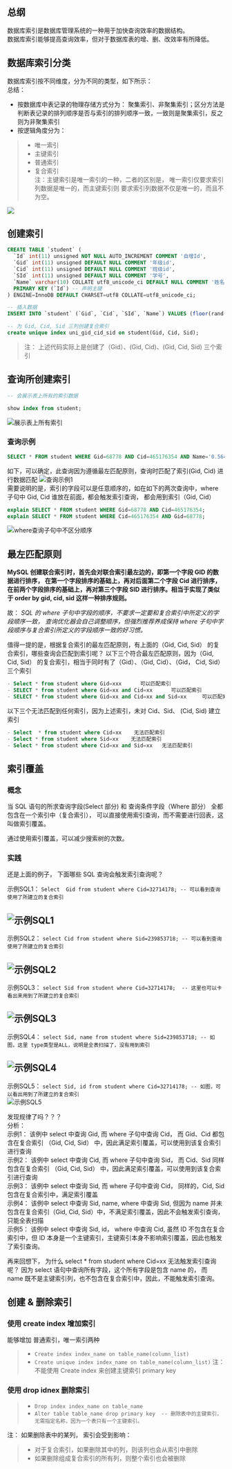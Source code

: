 ## 总纲

数据库索引是数据库管理系统的一种用于加快查询效率的数据结构。  
数据库索引能够提高查询效率，但对于数据库表的增、删、改效率有所降低。

## 数据库索引分类

数据库索引按不同维度，分为不同的类型，如下所示：  
总结：  
- 按数据库中表记录的物理存储方式分为： 聚集索引、非聚集索引；区分方法是判断表记录的排列顺序是否与索引的排列顺序一致，一致则是聚集索引，反之则为非聚集索引  
- 按逻辑角度分为：
> - 唯一索引
> - 主键索引
> - 普通索引
> - 复合索引   
注：主键索引是唯一索引的一种，二者的区别是， 唯一索引仅要求索引列数据是唯一的，而主键索引则  要求索引列数据不仅是唯一的，而且不为空。 

![](https://github.com/Saitoler/sql/blob/master/pics/%E6%95%B0%E6%8D%AE%E5%BA%93%E7%B4%A2%E5%BC%95%E5%88%86%E7%B1%BB.png)

## 创建索引 
```sql
CREATE TABLE `student` (
  `Id` int(11) unsigned NOT NULL AUTO_INCREMENT COMMENT '自增Id',
  `Gid` int(11) unsigned DEFAULT NULL COMMENT '年级id',
  `Cid` int(11) unsigned DEFAULT NULL COMMENT '班级id',
  `SId` int(11) unsigned DEFAULT NULL COMMENT '学号',
  `Name` varchar(10) COLLATE utf8_unicode_ci DEFAULT NULL COMMENT '姓名',
  PRIMARY KEY (`Id`) -- 声明主键
) ENGINE=InnoDB DEFAULT CHARSET=utf8 COLLATE=utf8_unicode_ci;

-- 插入数据
INSERT INTO `student` (`Gid`, `Cid`, `SId`, `Name`) VALUES (floor(rand() * rand() *rand() * 1000000000) , floor(rand() *  rand() *rand() * 1000000000) , floor(rand() * rand() * rand() *1000000000) , rand());

-- 为 Gid, Cid, Sid 三列创建复合索引
create unique index uni_gid_cid_sid on student(Gid, Cid, Sid);
```
> 注： 上述代码实际上是创建了（Gid）、(Gid, Cid)、(Gid, Cid, Sid) 三个索引

## 查询所创建索引
```sql
-- 会展示表上所有的索引数据

show index from student;
```
![展示表上所有索引](https://github.com/Saitoler/sql/blob/master/pics/%E5%B1%95%E7%A4%BA%E7%B4%A2%E5%BC%95.png)

### 查询示例
```sql
SELECT * FROM student WHERE Gid=68778 AND Cid=465176354 AND Name='0.56437948'
```
如下，可以确定，此查询因为遵循最左匹配原则，查询时匹配了索引(Gid, Cid) 进行数据匹配
![查询示例1](https://github.com/Saitoler/sql/blob/master/pics/%E6%9F%A5%E8%AF%A2%E7%A4%BA%E4%BE%8B1.png)  
需要说明的是，索引的字段可以是任意顺序的，如在如下的两次查询中，where 子句中 Gid, Cid 谁放在前面，都会触发索引查询， 都会用到索引（Gid, Cid）  
```sql
explain SELECT * FROM student WHERE Gid=68778 AND Cid=465176354;
explain SELECT * FROM student WHERE Cid=465176354 AND Gid=68778;
```

![where查询子句中不区分顺序](https://github.com/Saitoler/sql/blob/master/pics/%E6%9F%A5%E8%AF%A2%E4%B8%8D%E5%8C%BA%E5%88%86%E9%A1%BA%E5%BA%8F.png)

## 最左匹配原则  

**MySQL 创建联合索引时，首先会对联合索引最左边的，即第一个字段 GID 的数据进行排序， 在第一个字段排序的基础上，再对后面第二个字段 Cid 进行排序，在前两个字段排序的基础上，再对第三个字段 SID 进行排序。相当于实现了类似于 order by gid, cid, sid 这样一种排序规则。**

故： *SQL 的 where 子句中字段的顺序，不要求一定要和复合索引中所定义的字段顺序一致， 查询优化器会自己调整顺序，但强烈推荐养成保持 where 子句中字段顺序与复合索引所定义的字段顺序一致的好习惯。*

值得一提的是，根据复合索引的最左匹配原则，有上面的（Gid, Cid, Sid） 的复合索引，哪些查询会匹配到索引呢？
以下三个符合最左匹配原则，因为（Gid, Cid, Sid） 的复合索引，相当于同时有了（Gid）、（Gid, Cid）、（Gid， Cid, Sid） 三个索引

```sql
- Select * from student where Gid=xxx      可以匹配索引
- SELECT * from student where Gid=xx and Cid=xx      可以匹配索引
- SELECT * from student where Gid=xx and Cid=xx and Sid=xx     可以匹配索引
```
以下三个无法匹配到任何索引，因为上述索引，未对 Cid、Sid、 (Cid, Sid) 建立索引
```sql
- Select  * from student where Cid=xx    无法匹配索引
- Select * from student where Sid=xx    无法匹配索引
- Select * from student where Cid=xx and Sid=xx   无法匹配索引
```
## 索引覆盖  
### 概念  
当 SQL 语句的所求查询字段(Select 部分) 和 查询条件字段（Where 部分） 全都包含在一个索引中（复合索引）， 可以直接使用索引查询，而不需要进行回表，这叫做索引覆盖。   

通过使用索引覆盖，可以减少搜索树的次数。
### 实践  
还是上面的例子， 下面哪些 SQL 查询会触发索引查询呢？  

示例SQL1：  `Select  Gid from student where Cid=32714178; -- 可以看到查询使用了所建立的复合索引`  

![示例SQL1](https://github.com/Saitoler/sql/blob/master/pics/%E7%A4%BA%E4%BE%8BSQL1.png)
----
示例SQL2：  `select Cid from student where Sid=239853718; -- 可以看到查询使用了所建立的复合索引` 

![示例SQL2](https://github.com/Saitoler/sql/blob/master/pics/%E7%A4%BA%E4%BE%8BSQL2.png)
---

示例SQL3：  `select Sid from student where Cid=32714178;  -- 这里也可以卡看出来用到了所建立的复合索引`

![示例SQL3](https://github.com/Saitoler/sql/blob/master/pics/%E7%A4%BA%E4%BE%8BSQL3.png)
---

示例SQL4：  `select Sid, name from student where Sid=239853718; -- 如图，这里 type类型是ALL，说明是全表扫描了，没有用到索引`  

![示例SQL4](https://github.com/Saitoler/sql/blob/master/pics/%E7%A4%BA%E4%BE%8BSQL4.png)
---

示例SQL5：  `select Sid, id from student where Cid=32714178; -- 如图，可以看出用到了所建立的复合索引`  
![示例SQL5](https://github.com/Saitoler/sql/blob/master/pics/%E7%A4%BA%E4%BE%8BSQL5.png)

发现规律了吗？？？  
分析：  
示例1：  该例中 select 中查询 Gid, 而 where 子句中查询 Cid， 而 Gid、Cid 都包含在复合索引 （Gid, Cid, Sid） 中，因此满足索引覆盖，可以使用到该复合索引进行查询  
示例2：  该例中 select 中查询 Cid, 而 where 子句中查询 Sid， 而  Cid、Sid 同样包含在复合索引 （Gid, Cid, Sid） 中，因此满足索引覆盖，可以使用到该复合索引进行查询  
示例3：  该例中 select 中查询 Sid, 而 where 子句中查询 Cid， 同样的，Cid, Sid 包含在复合索引中，满足索引覆盖  
示例4：  该例中 select 中查询 Sid, name, where 中查询 Sid, 但因为 name 并未包含在复合索引（Gid, Cid, Sid）中，不满足索引覆盖，因此不会触发索引查询，只能全表扫描  
示例5：  该例中 select 中查询 Sid, id， where 中查询 Cid,  虽然 ID 不包含在复合索引中，但 ID 本身是一个主键索引，主键索引本身不影响索引覆盖，因此也触发了索引查询。  


再来回想下， 为什么  select * from student where Cid=xx 无法触发索引查询呢？  因为 select 语句中查询所有字段，这个所有字段是包含 name 的， 而 name 既不是主键索引列，也不包含在复合索引中，因此，不能触发索引查询。

## 创建 & 删除索引  

### 使用 create index 增加索引
能够增加  普通索引，唯一索引两种
> - `Create index index_name on table_name(column_list)`
> - `Create unique index index_name on table_name(column_list)`
> 注： 不能使用 Create index 来创建主键索引  primary key 
### 使用 drop idnex 删除索引
> - `Drop index index_name on table_name`
> - `Alter table table_name drop primary key  -- 删除表中的主键索引，无需指定名称，因为一个表只有一个主键索引。`

注： 如果删除表中的某列， 索引会受到影响：  
> - 对于复合索引，如果删除其中的列，则该列也会从索引中删除  
> - 如果删除组成复合索引的所有列，则整个索引也会被删除  
